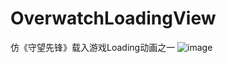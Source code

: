 # OverwatchLoadingView
仿《守望先锋》载入游戏Loading动画之一
![image](https://github.com/skywalkerhbz/OverwatchLoadingView/blob/master/screenshots/2017-07-18-11mzOverWatch.gif)
